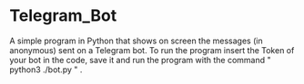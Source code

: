 # Telegram_Bot
A simple program in Python that shows on screen the messages (in anonymous) sent on a Telegram bot. To run the program insert the Token of your bot in the code, save it and run the program with the command " python3 ./bot.py " .
